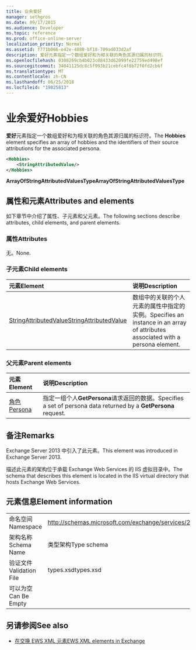 ```yaml
---
title: 业余爱好
manager: sethgros
ms.date: 09/17/2015
ms.audience: Developer
ms.topic: reference
ms.prod: office-online-server
localization_priority: Normal
ms.assetid: f771b066-e42e-4880-bf18-709ad033d2af
description: 爱好元素指定一个数组爱好和为相关联的角色其源归属的标识符。
ms.openlocfilehash: 0308269cb4b023c08433d62099fe22759ed498ef
ms.sourcegitcommit: 34041125dc8c5f993b21cebfc4f8b72f0fd2cb6f
ms.translationtype: MT
ms.contentlocale: zh-CN
ms.lasthandoff: 06/25/2018
ms.locfileid: "19825813"
---
```

# <a name="hobbies"></a><span data-ttu-id="22658-103">业余爱好</span><span class="sxs-lookup"><span data-stu-id="22658-103">Hobbies</span></span>

<span data-ttu-id="22658-104">**爱好**元素指定一个数组爱好和为相关联的角色其源归属的标识符。</span><span class="sxs-lookup"><span data-stu-id="22658-104">The **Hobbies** element specifies an array of hobbies and the identifiers of their source attributions for the associated persona.</span></span> 
  
```XML
<Hobbies>
    <StringAttributedValue/>
</Hobbies>
```

 <span data-ttu-id="22658-105">**ArrayOfStringAttributedValuesType**</span><span class="sxs-lookup"><span data-stu-id="22658-105">**ArrayOfStringAttributedValuesType**</span></span>
## <a name="attributes-and-elements"></a><span data-ttu-id="22658-106">属性和元素</span><span class="sxs-lookup"><span data-stu-id="22658-106">Attributes and elements</span></span>

<span data-ttu-id="22658-107">如下章节中介绍了属性、子元素和父元素。</span><span class="sxs-lookup"><span data-stu-id="22658-107">The following sections describe attributes, child elements, and parent elements.</span></span>
  
### <a name="attributes"></a><span data-ttu-id="22658-108">属性</span><span class="sxs-lookup"><span data-stu-id="22658-108">Attributes</span></span>

<span data-ttu-id="22658-109">无。</span><span class="sxs-lookup"><span data-stu-id="22658-109">None.</span></span>
  
### <a name="child-elements"></a><span data-ttu-id="22658-110">子元素</span><span class="sxs-lookup"><span data-stu-id="22658-110">Child elements</span></span>

|<span data-ttu-id="22658-111">**元素**</span><span class="sxs-lookup"><span data-stu-id="22658-111">**Element**</span></span>|<span data-ttu-id="22658-112">**说明**</span><span class="sxs-lookup"><span data-stu-id="22658-112">**Description**</span></span>|
|:-----|:-----|
|[<span data-ttu-id="22658-113">StringAttributedValue</span><span class="sxs-lookup"><span data-stu-id="22658-113">StringAttributedValue</span></span>](stringattributedvalue.md) <br/> |<span data-ttu-id="22658-114">数组中的关联的个人元素的属性中指定的实例。</span><span class="sxs-lookup"><span data-stu-id="22658-114">Specifies an instance in an array of attributes associated with a persona element.</span></span>  <br/> |
   
### <a name="parent-elements"></a><span data-ttu-id="22658-115">父元素</span><span class="sxs-lookup"><span data-stu-id="22658-115">Parent elements</span></span>

|<span data-ttu-id="22658-116">**元素**</span><span class="sxs-lookup"><span data-stu-id="22658-116">**Element**</span></span>|<span data-ttu-id="22658-117">**说明**</span><span class="sxs-lookup"><span data-stu-id="22658-117">**Description**</span></span>|
|:-----|:-----|
|[<span data-ttu-id="22658-118">角色</span><span class="sxs-lookup"><span data-stu-id="22658-118">Persona</span></span>](persona.md) <br/> |<span data-ttu-id="22658-119">指定一组个人**GetPersona**请求返回的数据。</span><span class="sxs-lookup"><span data-stu-id="22658-119">Specifies a set of persona data returned by a **GetPersona** request.</span></span>  <br/> |
   
## <a name="remarks"></a><span data-ttu-id="22658-120">备注</span><span class="sxs-lookup"><span data-stu-id="22658-120">Remarks</span></span>

<span data-ttu-id="22658-121">Exchange Server 2013 中引入了此元素。</span><span class="sxs-lookup"><span data-stu-id="22658-121">This element was introduced in Exchange Server 2013.</span></span>
  
<span data-ttu-id="22658-122">描述此元素的架构位于承载 Exchange Web Services 的 IIS 虚拟目录中。</span><span class="sxs-lookup"><span data-stu-id="22658-122">The schema that describes this element is located in the IIS virtual directory that hosts Exchange Web Services.</span></span>
  
## <a name="element-information"></a><span data-ttu-id="22658-123">元素信息</span><span class="sxs-lookup"><span data-stu-id="22658-123">Element information</span></span>

|||
|:-----|:-----|
|<span data-ttu-id="22658-124">命名空间</span><span class="sxs-lookup"><span data-stu-id="22658-124">Namespace</span></span>  <br/> |http://schemas.microsoft.com/exchange/services/2006/types  <br/> |
|<span data-ttu-id="22658-125">架构名称</span><span class="sxs-lookup"><span data-stu-id="22658-125">Schema Name</span></span>  <br/> |<span data-ttu-id="22658-126">类型架构</span><span class="sxs-lookup"><span data-stu-id="22658-126">Type schema</span></span>  <br/> |
|<span data-ttu-id="22658-127">验证文件</span><span class="sxs-lookup"><span data-stu-id="22658-127">Validation File</span></span>  <br/> |<span data-ttu-id="22658-128">types.xsd</span><span class="sxs-lookup"><span data-stu-id="22658-128">types.xsd</span></span>  <br/> |
|<span data-ttu-id="22658-129">可以为空</span><span class="sxs-lookup"><span data-stu-id="22658-129">Can Be Empty</span></span>  <br/> ||
   
## <a name="see-also"></a><span data-ttu-id="22658-130">另请参阅</span><span class="sxs-lookup"><span data-stu-id="22658-130">See also</span></span>



- [<span data-ttu-id="22658-131">在交换 EWS XML 元素</span><span class="sxs-lookup"><span data-stu-id="22658-131">EWS XML elements in Exchange</span></span>](ews-xml-elements-in-exchange.md)

